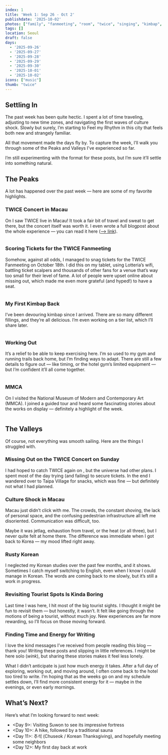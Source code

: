 ```yaml
---
index: 1
title: 'Week 1: Sep 26 - Oct 2'
publishdate: '2025-10-02'
photos: ["family", "fanmeeting", "room", "twice", "singing", "kimbap", "meal", "lady", "palace", "gym", "wall"]
tags: []
location: Seoul
draft: false
days:
  - '2025-09-26'
  - '2025-09-27'
  - '2025-09-28'
  - '2025-09-29'
  - '2025-09-30'
  - '2025-10-01'
  - '2025-10-02'
icons: ["music"]
thumb: "twice"
---
```


## Settling In
The past week has been quite hectic. I spent a lot of time traveling, adjusting to new time zones, and navigating the first waves of culture shock. Slowly but surely, I’m starting to Feel my Rhythm in this city that feels both new and strangely familiar.  

All that movement made the days fly by. To capture the week, I’ll walk you through some of the Peaks and Valleys I’ve experienced so far.  

I’m still experimenting with the format for these posts, but I’m sure it’ll settle into something natural.  

## The Peaks
A lot has happened over the past week — here are some of my favorite highlights.  

### TWICE Concert in Macau
On <Sat> I saw TWICE live in Macau! It took a fair bit of travel and sweat to get there, but the concert itself was worth it. I even wrote a full blogpost about the whole experience — you can read it here ([--> link](http://localhost:3000/blogs/twice-in-macau)).  

<Img singing desc="What is Love?">  

### Scoring Tickets for the TWICE Fanmeeting
Somehow, against all odds, I managed to snag tickets for the TWICE Fanmeeting on October 18th. I did this on my tablet, using Lotteria’s wifi, battling ticket scalpers and thousands of other fans for a venue that’s way too small for their level of fame. A lot of people were upset online about missing out, which made me even more grateful (and hyped!) to have a seat.  

<Img fanmeeting desc="My janky set-up">  

### My First Kimbap Back
I’ve been devouring kimbap since I arrived. There are so many different fillings, and they’re all delicious. I’m even working on a tier list, which I’ll share later.  

<Img kimbap desc="Delicious!">  

### Working Out
It’s a relief to be able to keep exercising here. I’m so used to my gym and running trails back home, but I’m finding ways to adapt. There are still a few details to figure out — like timing, or the hotel gym’s limited equipment — but I’m confident it’ll all come together.  

<Img gym desc="The temple of Iron">  

### MMCA
On <Thu> I visited the National Museum of Modern and Contemporary Art (MMCA). I joined a guided tour and heard some fascinating stories about the works on display — definitely a highlight of the week.  

<Img wall desc="'Sam-ra-man-ssang' by Kang Ikjoong">  

## The Valleys
Of course, not everything was smooth sailing. Here are the things I struggled with.  

### Missing Out on the TWICE Concert on Sunday
I had hoped to catch TWICE again on <Sun>, but the universe had other plans. I spent most of the day trying (and failing) to secure tickets. In the end I wandered over to Taipa Village for snacks, which was fine — but definitely not what I had planned.  

### Culture Shock in Macau
Macau just didn’t click with me. The crowds, the constant shoving, the lack of personal space, and the confusing pedestrian infrastructure all left me disoriented. Communication was difficult, too.  

Maybe it was jetlag, exhaustion from travel, or the heat (or all three), but I never quite felt at home there. The difference was immediate when I got back to Korea — my mood lifted right away.  

### Rusty Korean
I neglected my Korean studies over the past few months, and it shows. Sometimes I catch myself switching to English, even when I know I could manage in Korean. The words are coming back to me slowly, but it’s still a work in progress.  

### Revisiting Tourist Spots Is Kinda Boring
Last time I was here, I hit most of the big tourist sights. I thought it might be fun to revisit them — but honestly, it wasn’t. It felt like going through the motions of being a tourist, without much joy. New experiences are far more rewarding, so I’ll focus on those moving forward.  

### Finding Time and Energy for Writing
I love the kind messages I’ve received from people reading this blog — thank you! Writing these posts and slipping in little references. I might be here solo (*wink*), but sharing these stories makes it feel less lonely.   

What I didn’t anticipate is just how much energy it takes. After a full day of exploring, working out, and moving around, I often come back to the hotel too tired to write. I’m hoping that as the weeks go on and my schedule settles down, I’ll find more consistent energy for it — maybe in the evenings, or even early mornings.  

## What’s Next?
Here’s what I’m looking forward to next week:  

- <Day 9>: Visiting Suwon to see its impressive fortress  
- <Day 10>: A hike, followed by a traditional sauna  
- <Day 11>: 추석 (Chuseok / Korean Thanksgiving), and hopefully meeting some neighbors  
- <Day 12>: My first day back at work  
